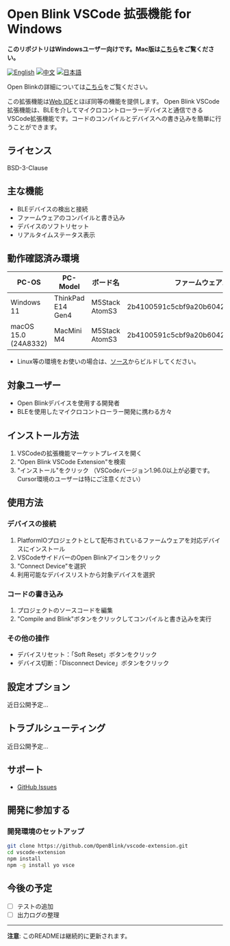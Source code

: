 # Open Blink VSCode 拡張機能 for Windows

**このリポジトリはWindowsユーザー向けです。Mac版は[こちら](https://marketplace.visualstudio.com/items?itemName=OpenBlink.open-blink-vscode-extension)をご覧ください。**

[![English](https://img.shields.io/badge/language-English-blue.svg)](README.md)
[![中文](https://img.shields.io/badge/language-中文-red.svg)](README.zh-CN.md)
[![日本語](https://img.shields.io/badge/language-日本語-green.svg)](README.ja.md)

Open Blinkの詳細については[こちら](https://github.com/OpenBlink/openblink)をご覧ください。

この拡張機能は[Web IDE](https://openblink.org/)とほぼ同等の機能を提供します。
Open Blink VSCode拡張機能は、BLEを介してマイクロコントローラーデバイスと通信できるVSCode拡張機能です。コードのコンパイルとデバイスへの書き込みを簡単に行うことができます。

## ライセンス

BSD-3-Clause

## 主な機能

- BLEデバイスの検出と接続
- ファームウェアのコンパイルと書き込み
- デバイスのソフトリセット
- リアルタイムステータス表示

## 動作確認済み環境

| PC-OS | PC-Model | ボード名 | ファームウェアハッシュ |
|-------|---------|--------|--------|
| Windows 11 | ThinkPad E14 Gen4 | M5Stack AtomS3 | 2b4100591c5cbf9a20b6042136f3b1259e26a5d7 |
| macOS 15.0 (24A8332) | MacMini M4 | M5Stack AtomS3 | 2b4100591c5cbf9a20b6042136f3b1259e26a5d7 |
- Linux等の環境をお使いの場合は、[ソース](https://github.com/OpenBlink/openblink-vscode-extension)からビルドしてください。

## 対象ユーザー

- Open Blinkデバイスを使用する開発者
- BLEを使用したマイクロコントローラー開発に携わる方々

## インストール方法

1. VSCodeの拡張機能マーケットプレイスを開く
2. "Open Blink VSCode Extension"を検索
3. "インストール"をクリック
（VSCodeバージョン1.96.0以上が必要です。Cursor環境のユーザーは特にご注意ください）

## 使用方法

### デバイスの接続

1. PlatformIOプロジェクトとして配布されているファームウェアを対応デバイスにインストール
2. VSCodeサイドバーのOpen Blinkアイコンをクリック
3. "Connect Device"を選択
4. 利用可能なデバイスリストから対象デバイスを選択

### コードの書き込み

1. プロジェクトのソースコードを編集
2. "Compile and Blink"ボタンをクリックしてコンパイルと書き込みを実行

### その他の操作

- デバイスリセット：「Soft Reset」ボタンをクリック
- デバイス切断：「Disconnect Device」ボタンをクリック

## 設定オプション

近日公開予定...

## トラブルシューティング

近日公開予定...

## サポート

- [GitHub Issues](https://github.com/OpenBlink/vscode-extension/issues)

## 開発に参加する
### 開発環境のセットアップ

```bash
git clone https://github.com/OpenBlink/vscode-extension.git
cd vscode-extension
npm install
npm -g install yo vsce
```

## 今後の予定
- [ ] テストの追加
- [ ] 出力ログの整理

---

**注意**: このREADMEは継続的に更新されます。 